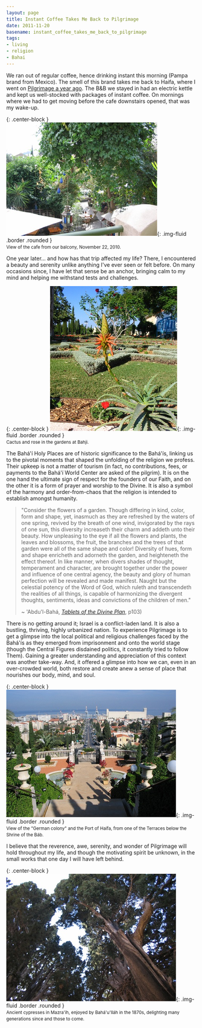 ```yaml
---
layout: page
title: Instant Coffee Takes Me Back to Pilgrimage
date: 2011-11-20
basename: instant_coffee_takes_me_back_to_pilgrimage
tags:
- living
- religion
- Bahai
---
```


We ran out of regular coffee, hence drinking instant this morning (Pampa brand
from Mexico). The smell of this brand takes me back to Haifa, where I went on <a
href="http://www.safnet.com/fcgi-bin/mt/mt-search.cgi?IncludeBlogs=2&amp;tag=pilgrimage&amp;limit=20">
Pilgrimage a year ago</a>. The B&amp;B we stayed in had an electric kettle and
kept us well-stocked with packages of instant coffee. On mornings where we had
to get moving before the cafe downstairs opened, that was my wake-up.

{: .center-block }
![Templar's Boutique Balcony](/images/balconyView.JPG){: .img-fluid .border .rounded }<br>
<small>View of the cafe from our balcony, November 22, 2010.</small>

<!--more-->

One year later&hellip; and how has that trip affected my life? There, I
encountered a beauty and serenity unlike anything I've ever seen or felt before.
On many occasions since, I have let that sense be an anchor, bringing calm to my
mind and helping me withstand tests and challenges.

{: .center-block }
![Gardens at Bahji](/images/bahjiCactus.JPG){: .img-fluid .border .rounded }<br>
<small>Cactus and rose in the gardens at Bahji.</small>

The Bah&aacute;'&iacute; Holy Places are of historic significance to the
Bah&aacute;'&iacute;s, linking us to the pivotal moments that shaped the
unfolding of the religion we profess. Their upkeep is not a matter of tourism
(in fact, no contributions, fees, or payments to the Bah&aacute;'&iacute; World
Center are asked of the pilgrim). It is on the one hand the ultimate sign of
respect for the founders of our Faith, and on the other it is a form of prayer
and worship to the Divine. It is also a symbol of the harmony and
order-from-chaos that the religion is intended to establish amongst humanity.

> "Consider the flowers of a garden. Though differing in kind, color, form and
> shape, yet, inasmuch as they are refreshed by the waters of one spring,
> revived by the breath of one wind, invigorated by the rays of one sun, this
> diversity increaseth their charm and addeth unto their beauty. How unpleasing
> to the eye if all the flowers and plants, the leaves and blossoms, the fruit,
> the branches and the trees of that garden were all of the same shape and
> color! Diversity of hues, form and shape enricheth and adorneth the garden,
> and heighteneth the effect thereof. In like manner, when divers shades of
> thought, temperament and character, are brought together under the power and
> influence of one central agency, the beauty and glory of human perfection will
> be revealed and made manifest. Naught but the celestial potency of the Word of
> God, which ruleth and transcendeth the realities of all things, is capable of
> harmonizing the divergent thoughts, sentiments, ideas and convictions of the
> children of men."
>
> ~ 'Abdu'l-Bah&aacute;, _<a
> href="http://reference.bahai.org/en/t/ab/TDP/tdp-14.html">Tablets of the
> Divine Plan</a>_, p103)

There is no getting around it; Israel is a conflict-laden land. It is also a
bustling, thriving, highly urbanized nation. To experience Pilgrimage is to get
a glimpse into the local political and religious challenges faced by the
Bah&aacute;'&iacute;s as they emerged from imprisonment and onto the world stage
(though the Central Figures disdained politics, it constantly tried to follow
Them). Gaining a greater understanding and appreciation of this context was
another take-way. And, it offered a glimpse into how we can, even in an
over-crowded world, both restore and create anew a sense of place that nourishes
our body, mind, and soul.

{: .center-block }
![Terraces on Mt. Carmel](/images/terraceAndHaifa.JPG){: .img-fluid .border .rounded }<br>
<small>View of the "German colony" and the Port of Haifa, from one of the Terraces
below the Shrine of the B&aacute;b.</small>

I believe that the reverence, awe, serenity, and wonder of Pilgrimage will hold
throughout my life, and though the motivating spirit be unknown, in the small
works that one day I will have left behind.

{: .center-block }
![Cypress in Mazra'ih](/images/mazriehCypress.JPG){: .img-fluid .border .rounded }<br>
<small>Ancient cypresses in Mazra'ih, enjoyed by Bah&aacute;'u'll&aacute;h in the 1870s,
delighting many generations since and those to come.</small></small>
